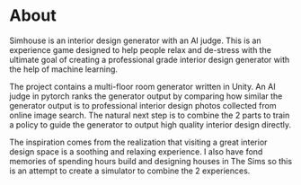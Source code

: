 About
=
Simhouse is an interior design generator with an AI judge. This is an experience game designed to help people relax and de-stress with the ultimate goal of creating a professional grade interior design generator with the help of machine learning.

The project contains a multi-floor room generator written in Unity. An AI judge in pytorch ranks the generator output by comparing how similar the generator output is to professional interior design photos collected from online image search. The natural next step is to combine the 2 parts to train a policy to guide the generator to output high quality interior design directly.

The inspiration comes from the realization that visiting a great interior design space is a soothing and relaxing experience. I also have fond memories of spending hours build and designing houses in The Sims so this is an attempt to create a simulator to combine the 2 experiences.
